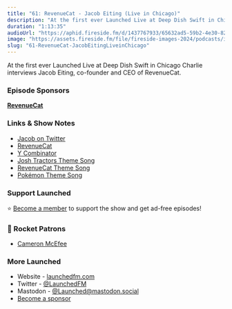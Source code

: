 ```yaml
---
title: "61: RevenueCat - Jacob Eiting (Live in Chicago)"
description: "At the first ever Launched Live at Deep Dish Swift in Chicago Charlie interviews Jacob Eiting, co-founder and CEO of RevenueCat."
duration: "1:13:35"
audioUrl: "https://aphid.fireside.fm/d/1437767933/65632ad5-59b2-4e30-82d1-13845dce07dd/4a784dac-7a68-4eef-9316-bf4f441ab6c1.mp3"
image: "https://assets.fireside.fm/file/fireside-images-2024/podcasts/images/6/65632ad5-59b2-4e30-82d1-13845dce07dd/episodes/4/4a784dac-7a68-4eef-9316-bf4f441ab6c1/cover.jpg?v=1"
slug: "61-RevenueCat-JacobEitingLiveinChicago"
---
```


<p>At the first ever Launched Live at Deep Dish Swift in Chicago Charlie interviews Jacob Eiting, co-founder and CEO of RevenueCat.</p>

<h3>Episode Sponsors</h3>

<p><strong><a href="https://www.revenuecat.com/" rel="nofollow">RevenueCat</a></strong></p>

<h3>Links &amp; Show Notes</h3>

<ul>
<li><a href="https://twitter.com/jeiting" rel="nofollow">Jacob on Twitter</a></li>
<li><a href="https://www.revenuecat.com/" rel="nofollow">RevenueCat</a></li>
<li><a href="https://www.ycombinator.com/" rel="nofollow">Y Combinator</a></li>
<li><a href="https://www.youtube.com/watch?v=BSN1M0Xin1M" rel="nofollow">Josh Tractors Theme Song</a></li>
<li><a href="https://www.youtube.com/watch?v=5rabIf__Ma8" rel="nofollow">RevenueCat Theme Song</a></li>
<li><a href="https://www.youtube.com/watch?v=JuYeHPFR3f0" rel="nofollow">Pokémon Theme Song</a></li>
</ul>

<h3>Support Launched</h3>

<p>⭐️ <a href="http://membership.launchedfm.com/" rel="nofollow">Become a member</a> to support the show and get ad-free episodes!</p>

<h3>🚀 Rocket Patrons</h3>

<ul>
<li><a href="https://mastodon.social/@cameronmcefee" rel="nofollow">Cameron McEfee</a></li>
</ul>

<h3>More Launched</h3>

<ul>
<li>Website - <a href="https://launchedfm.com" rel="nofollow">launchedfm.com</a></li>
<li>Twitter - <a href="https://twitter.com/launchedfm" rel="nofollow">@LaunchedFM</a></li>
<li>Mastodon - <a href="https://mastodon.social/@Launched" rel="nofollow">@Launched@mastodon.social</a></li>
<li><a href="https://launchedfm.com/sponsors" rel="nofollow">Become a sponsor</a></li>
</ul>
